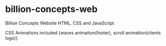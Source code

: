 # billion-concepts-web
Billion Concepts Website HTML, CSS and JavaScript

CSS Animations included {waves animation(footer), scroll animation(clients logo)}
